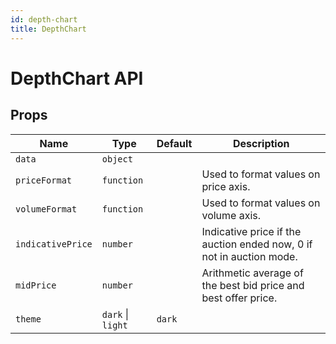 ```yaml
---
id: depth-chart
title: DepthChart
---
```


# DepthChart API

## Props

| Name              | Type              | Default | Description                                                          |
| ----------------- | ----------------- | ------- | -------------------------------------------------------------------- |
| `data`            | `object`          |         |                                                                      |
| `priceFormat`     | `function`        |         | Used to format values on price axis.                                 |
| `volumeFormat`    | `function`        |         | Used to format values on volume axis.                                |
| `indicativePrice` | `number`          |         | Indicative price if the auction ended now, 0 if not in auction mode. |
| `midPrice`        | `number`          |         | Arithmetic average of the best bid price and best offer price.       |
| `theme`           | `dark` \| `light` | `dark`  |                                                                      |
